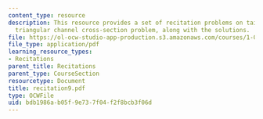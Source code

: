 ```yaml
---
content_type: resource
description: This resource provides a set of recitation problems on tainter gate and
  triangular channel cross-section problem, along with the solutions.
file: https://ol-ocw-studio-app-production.s3.amazonaws.com/courses/1-060-engineering-mechanics-ii-spring-2006/bdb1986ab05f9e737f04f2f8bcb3f06d_recitation9.pdf
file_type: application/pdf
learning_resource_types:
- Recitations
parent_title: Recitations
parent_type: CourseSection
resourcetype: Document
title: recitation9.pdf
type: OCWFile
uid: bdb1986a-b05f-9e73-7f04-f2f8bcb3f06d
---
```

